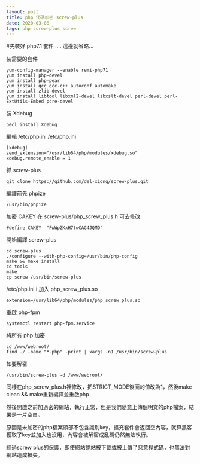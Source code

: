 ```yaml
---
layout: post
title: php 代碼加密 screw-plus
date: 2020-03-08
tags: php screw-plus screw
---
```


#先裝好 php7.1 套件 .... 這邊就省略...

裝需要的套件
```
yum-config-manager --enable remi-php71
yum install php-devel
yum install php-pear
yum install gcc gcc-c++ autoconf automake
yum install zlib-devel
yum install libtool libxml2-devel libxslt-devel perl-devel perl-ExtUtils-Embed pcre-devel
```
裝 Xdebug
```
pecl install Xdebug
```
編輯 /etc/php.ini  /etc/php.ini
```
[xdebug]
zend_extension="/usr/lib64/php/modules/xdebug.so"
xdebug.remote_enable = 1
```
抓 screw-plus
```
git clone https://github.com/del-xiong/screw-plus.git
```
編譯前先 phpize
```
/usr/bin/phpize
```
加密 CAKEY 在 screw-plus/php_screw_plus.h 可去修改
```
#define CAKEY  "FwWpZKxH7twCAG4JQMO"
```
開始編譯 screw-plus
```
cd screw-plus
./configure --with-php-config=/usr/bin/php-config
make && make install
cd tools
make
cp screw /usr/bin/screw-plus
```
/etc/php.ini i 加入 php_screw_plus.so
```
extension=/usr/lib64/php/modules/php_screw_plus.so
```
重啟 php-fpm
```
systemctl restart php-fpm.service
```
將所有 php 加密
```
cd /www/webroot/
find ./ -name "*.php" -print | xargs -n1 /usr/bin/screw-plus
```

如要解密
```
/usr/bin/screw-plus -d /www/webroot/
```

同樣在php_screw_plus.h裡修改，把STRICT_MODE後面的值改為1，然後make clean && make重新編譯並重啟php

然後開啟之前加過密的網站，執行正常，但是我們隨意上傳個明文的php檔案，結果是一片空白。

原因是未加密的php檔案頭部不包含識別key，擴充套件會返回空內容，就算黑客獲取了key並加入也沒用，內容會被解密成亂碼仍然無法執行。

經過screw plus的保護，即使網站整站被下載或被上傳了惡意程式碼，也無法對網站造成損失。
